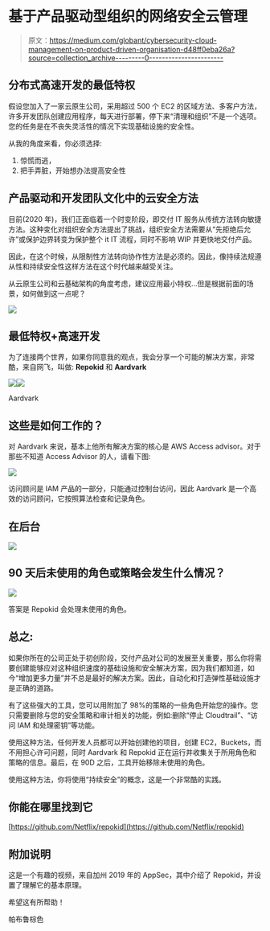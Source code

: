 # 基于产品驱动型组织的网络安全云管理

> 原文：<https://medium.com/globant/cybersecurity-cloud-management-on-product-driven-organisation-d48ff0eba26a?source=collection_archive---------0----------------------->

## 分布式高速开发的最低特权

假设您加入了一家云原生公司，采用超过 500 个 EC2 的区域方法、多客户方法，许多开发团队创建应用程序，每天进行部署，停下来“清理和组织”不是一个选项。您的任务是在不丧失灵活性的情况下实现基础设施的安全性。

从我的角度来看，你必须选择:

1.  惊慌而逃，
2.  把手弄脏，开始想办法提高安全性

## 产品驱动和开发团队文化中的云安全方法

目前(2020 年)，我们正面临着一个时变阶段，即交付 IT 服务从传统方法转向敏捷方法。这种变化对组织安全方法提出了挑战，组织安全方法需要从“先拒绝后允许”或保护边界转变为保护整个 it IT 流程，同时不影响 WIP 并更快地交付产品。

因此，在这个时候，从限制性方法转向协作性方法是必须的。因此，像持续法规遵从性和持续安全性这样方法在这个时代越来越受关注。

从云原生公司和云基础架构的角度考虑，建议应用最小特权…但是根据前面的场景，如何做到这一点呢？

![](img/f937480a257648d1130f494fc85e3247.png)

## 最低特权+高速开发

为了连接两个世界，如果你同意我的观点，我会分享一个可能的解决方案，非常酷，来自网飞，叫做: **Repokid** 和 **Aardvark**

![](img/5f503ff454175877ed551665df132bb7.png)![](img/95d8f1eb9356878cbb0be1e4f871dfe5.png)

Aardvark

## 这些是如何工作的？

对 Aardvark 来说，基本上他所有解决方案的核心是 AWS Access advisor。对于那些不知道 Access Advisor 的人，请看下图:

![](img/cf1b0b6c829d239a71ee450d2026cb72.png)

访问顾问是 IAM 产品的一部分，只能通过控制台访问，因此 Aardvark 是一个高效的访问顾问，它按照算法检查和记录角色。

## 在后台

![](img/6370648d4a079d41d330bdf876a66e14.png)

## 90 天后未使用的角色或策略会发生什么情况？

![](img/4344a5334e5ff4b048011d6a0fb7ffe0.png)

答案是 Repokid 会处理未使用的角色。

## **总之:**

如果你所在的公司正处于初创阶段，交付产品对公司的发展至关重要，那么你将需要创建能够应对这种组织速度的基础设施和安全解决方案，因为我们都知道，如今“增加更多力量”并不总是最好的解决方案。因此，自动化和打造弹性基础设施才是正确的道路。

有了这些强大的工具，您可以用附加了 98%的策略的一些角色开始您的操作。您只需要删除与您的安全策略和审计相关的功能，例如:删除“停止 Cloudtrail”、“访问 IAM 和处理密钥”等功能。

使用这种方法，任何开发人员都可以开始创建他的项目，创建 EC2，Buckets，而不用担心许可问题，同时 Aardvark 和 Repokid 正在运行并收集关于所用角色和策略的信息。最后，在 90D 之后，工具开始移除未使用的角色。

使用这种方法，你将使用“持续安全”的概念，这是一个非常酷的实践。

## 你能在哪里找到它

[https://github.com/Netflix/repokid](https://github.com/Netflix/repokid)

## 附加说明

这是一个有趣的视频，来自加州 2019 年的 AppSec，其中介绍了 Repokid，并设置了理解它的基本原理。

希望这有所帮助！

帕布鲁棕色